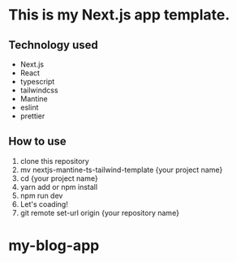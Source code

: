 # This is my Next.js app template.

## Technology used

- Next.js
- React
- typescript
- tailwindcss
- Mantine
- eslint
- prettier

## How to use

1. clone this repository
2. mv nextjs-mantine-ts-tailwind-template {your project name}
3. cd {your project name}
4. yarn add or npm install
5. npm run dev
6. Let's coading!
7. git remote set-url origin {your repository name}
# my-blog-app
